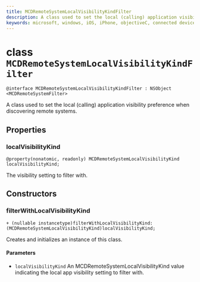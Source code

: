 ```yaml
---
title: MCDRemoteSystemLocalVisibilityKindFilter
description: A class used to set the local (calling) application visibility preference when discovering remote systems.
keywords: microsoft, windows, iOS, iPhone, objectiveC, connected devices, Project Rome
---
```


# class `MCDRemoteSystemLocalVisibilityKindFilter` 

```
@interface MCDRemoteSystemLocalVisibilityKindFilter : NSObject <MCDRemoteSystemFilter>
```  

A class used to set the local (calling) application visibility preference when discovering remote systems.

## Properties

### localVisibilityKind
`@property(nonatomic, readonly) MCDRemoteSystemLocalVisibilityKind localVisibilityKind;`

The visibility setting to filter with.

## Constructors

### filterWithLocalVisibilityKind
`+ (nullable instancetype)filterWithLocalVisibilityKind:(MCDRemoteSystemLocalVisibilityKind)localVisibilityKind;`

Creates and initializes an instance of this class.

#### Parameters
* `localVisibilityKind` An MCDRemoteSystemLocalVisibilityKind value indicating the local app visibility setting to filter with.